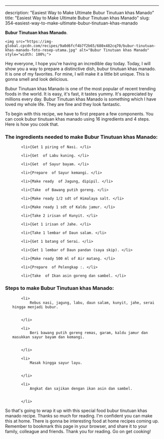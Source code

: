 ---
description: "Easiest Way to Make Ultimate Bubur Tinutuan khas Manado"
title: "Easiest Way to Make Ultimate Bubur Tinutuan khas Manado"
slug: 354-easiest-way-to-make-ultimate-bubur-tinutuan-khas-manado

<p>
	<strong>Bubur Tinutuan khas Manado</strong>. 
	
</p>
<p>
	
	<img src="https://img-global.cpcdn.com/recipes/9a0d6fcf4b7f2b65/680x482cq70/bubur-tinutuan-khas-manado-foto-resep-utama.jpg" alt="Bubur Tinutuan khas Manado" style="width: 100%;">
	
	
</p>
<p>
	Hey everyone, I hope you're having an incredible day today. Today, I will show you a way to prepare a distinctive dish, bubur tinutuan khas manado. It is one of my favorites. For mine, I will make it a little bit unique. This is gonna smell and look delicious.
</p>
	
<p>
	Bubur Tinutuan khas Manado is one of the most popular of recent trending foods in the world. It is easy, it's fast, it tastes yummy. It's appreciated by millions every day. Bubur Tinutuan khas Manado is something which I have loved my whole life. They are fine and they look fantastic.
</p>
<p>
	
</p>

<p>
To begin with this recipe, we have to first prepare a few components. You can cook bubur tinutuan khas manado using 16 ingredients and 4 steps. Here is how you cook that.
</p>

<h3>The ingredients needed to make Bubur Tinutuan khas Manado:</h3>

<ol>
	
		<li>{Get 1 piring of Nasi. </li>
	
		<li>{Get  of Labu kuning. </li>
	
		<li>{Get  of Sayur bayam. </li>
	
		<li>{Prepare  of Sayur kemangi. </li>
	
		<li>{Make ready  of Jagung, dipipil. </li>
	
		<li>{Take  of Bawang putih goreng. </li>
	
		<li>{Make ready 1/2 sdt of Himalaya salt. </li>
	
		<li>{Make ready 1 sdt of Kaldu jamur. </li>
	
		<li>{Take 2 irisan of Kunyit. </li>
	
		<li>{Get 1 irisan of Jahe. </li>
	
		<li>{Take 1 lembar of Daun salam. </li>
	
		<li>{Get 1 batang of Serai. </li>
	
		<li>{Get 1 lembar of Daun pandan (saya skip). </li>
	
		<li>{Make ready 500 ml of Air matang. </li>
	
		<li>{Prepare  of Pelengkap :. </li>
	
		<li>{Take  of Ikan asin goreng dan sambel. </li>
	
</ol>
<p>
	
</p>

<h3>Steps to make Bubur Tinutuan khas Manado:</h3>

<ol>
	
		<li>
			Rebus nasi, jagung, labu, daun salam, kunyit, jahe, serai hingga menjadi bubur.
			
			
		</li>
	
		<li>
			Beri bawang putih goreng remas, garam, kaldu jamur dan masukkan sayur bayam dan kemangi.
			
			
		</li>
	
		<li>
			Masak hingga sayur layu.
			
			
		</li>
	
		<li>
			Angkat dan sajikan dengan ikan asin dan sambel.
			
			
		</li>
	
</ol>

<p>
	
</p>

<p>
	So that's going to wrap it up with this special food bubur tinutuan khas manado recipe. Thanks so much for reading. I'm confident you can make this at home. There is gonna be interesting food at home recipes coming up. Remember to bookmark this page in your browser, and share it to your family, colleague and friends. Thank you for reading. Go on get cooking!
</p>
